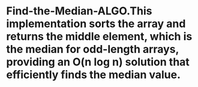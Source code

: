 # Find-the-Median-ALGO.This implementation sorts the array and returns the middle element, which is the median for odd-length arrays, providing an O(n log n) solution that efficiently finds the median value.

